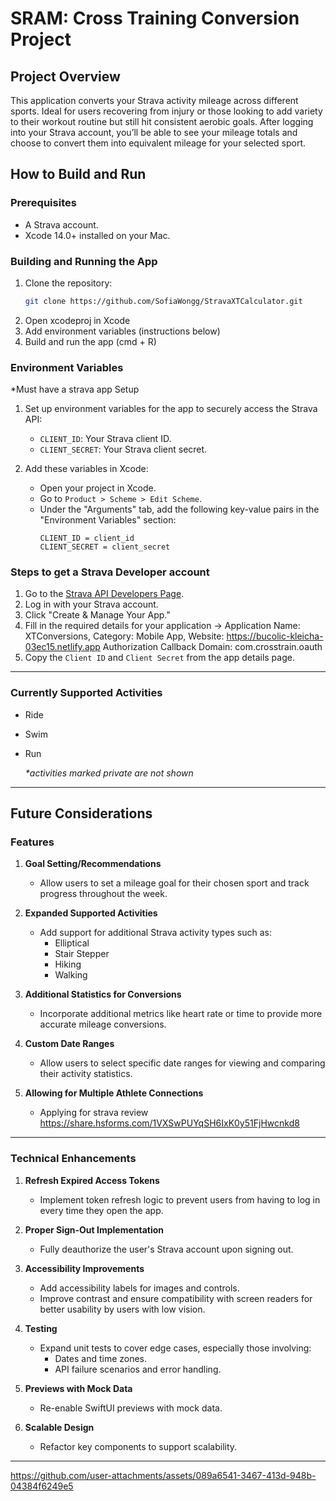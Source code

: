 # SRAM: Cross Training Conversion Project

## Project Overview

This application converts your Strava activity mileage across different sports. Ideal for users recovering from injury or those looking to add variety to their workout routine but still hit consistent aerobic goals. After logging into your Strava account, you’ll be able to see your mileage totals and choose to convert them into equivalent mileage for your selected sport.

## How to Build and Run

### Prerequisites
- A Strava account.
- Xcode 14.0+ installed on your Mac.

### Building and Running the App
1. Clone the repository:
   ```bash
   git clone https://github.com/SofiaWongg/StravaXTCalculator.git
2. Open xcodeproj in Xcode
3. Add environment variables (instructions below)
4. Build and run the app (cmd + R)

### Environment Variables
*Must have a strava app Setup
1. Set up environment variables for the app to securely access the Strava API:
   - `CLIENT_ID`: Your Strava client ID.
   - `CLIENT_SECRET`: Your Strava client secret.

2. Add these variables in Xcode:
   - Open your project in Xcode.
   - Go to `Product > Scheme > Edit Scheme`.
   - Under the "Arguments" tab, add the following key-value pairs in the "Environment Variables" section:
     ```
     CLIENT_ID = client_id
     CLIENT_SECRET = client_secret
     ```

### Steps to get a Strava Developer account
1. Go to the [Strava API Developers Page](https://www.strava.com/settings/api). 
2. Log in with your Strava account. 
3. Click "Create & Manage Your App."
4. Fill in the required details for your application 
   -> Application Name: XTConversions, Category: Mobile App,  Website: https://bucolic-kleicha-03ec15.netlify.app  Authorization Callback Domain: com.crosstrain.oauth
5. Copy the `Client ID` and `Client Secret` from the app details page. 

---
### Currently Supported Activities
- Ride
- Swim
- Run
  
  _*activities marked private are not shown_
  
---

## Future Considerations

### Features
1. **Goal Setting/Recommendations**
   - Allow users to set a mileage goal for their chosen sport and track progress throughout the week.

2. **Expanded Supported Activities**
   - Add support for additional Strava activity types such as:
     - Elliptical
     - Stair Stepper
     - Hiking
     - Walking

3. **Additional Statistics for Conversions**
   - Incorporate additional metrics like heart rate or time to provide more accurate mileage conversions.

4. **Custom Date Ranges**
   - Allow users to select specific date ranges for viewing and comparing their activity statistics.
     
5. **Allowing for Multiple Athlete Connections**
   - Applying for strava review https://share.hsforms.com/1VXSwPUYqSH6IxK0y51FjHwcnkd8

---

### Technical Enhancements
1. **Refresh Expired Access Tokens**
   - Implement token refresh logic to prevent users from having to log in every time they open the app.

2. **Proper Sign-Out Implementation**
   - Fully deauthorize the user's Strava account upon signing out.

3. **Accessibility Improvements**
   - Add accessibility labels for images and controls.
   - Improve contrast and ensure compatibility with screen readers for better usability by users with low vision.

4. **Testing**
   - Expand unit tests to cover edge cases, especially those involving:
     - Dates and time zones.
     - API failure scenarios and error handling.

5. **Previews with Mock Data**
   - Re-enable SwiftUI previews with mock data.

6. **Scalable Design**
   - Refactor key components to support scalability.

---
https://github.com/user-attachments/assets/089a6541-3467-413d-948b-04384f6249e5
